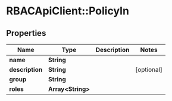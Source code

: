 # RBACApiClient::PolicyIn

## Properties
Name | Type | Description | Notes
------------ | ------------- | ------------- | -------------
**name** | **String** |  | 
**description** | **String** |  | [optional] 
**group** | **String** |  | 
**roles** | **Array&lt;String&gt;** |  | 



